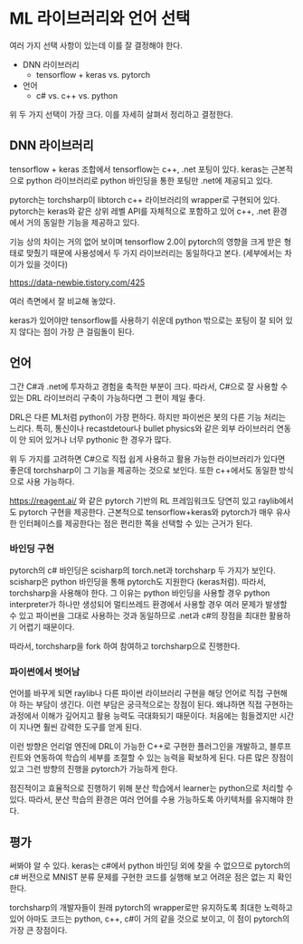 # ML 라이브러리와 언어 선택

여러 가지 선택 사항이 있는데 이를 잘 결정해야 한다. 

- DNN 라이브러리 
  - tensorflow + keras vs. pytorch 
- 언어 
  - c# vs. c++ vs. python 

위 두 가지 선택이 가장 크다. 이를 자세히 살펴서 정리하고 결정한다. 



## DNN 라이브러리 

tensorflow + keras 조합에서 tensorflow는 c++, .net 포팅이 있다. keras는 근본적으로 python 라이브러리로 python 바인딩을 통한 포팅만 .net에 제공되고 있다. 

pytorch는 torchsharp이 libtorch c++ 라이브러리의 wrapper로 구현되어 있다. pytorch는 keras와 같은 상위 레벨 API를 자체적으로 포함하고 있어 c++, .net 환경에서 거의 동일한 기능을 제공하고 있다. 

기능 상의 차이는 거의 없어 보이며 tensorflow 2.0이 pytorch의 영향을 크게 받은 형태로 맞췄기 때문에 사용성에서 두 가지 라이브러리는 동일하다고 본다. (세부에서는 차이가 있을 것이다) 


https://data-newbie.tistory.com/425

여러 측면에서 잘 비교해 놓았다. 

keras가 있어야만 tensorflow를 사용하기 쉬운데 python 밖으로는 포팅이 잘 되어 있지 않다는 점이 가장 큰 걸림돌이 된다. 



## 언어

그간 C#과 .net에 투자하고 경험을 축적한 부분이 크다. 따라서, C#으로 잘 사용할 수 있는 DRL 라이브러리 구축이 가능하다면 그 편이 제일 좋다. 

DRL은 다른 ML처럼 python이 가장 편하다. 하지만 파이썬은 봇의 다른 기능 처리는 느리다. 특히, 통신이나 recastdetour나 bullet physics와 같은 외부 라이브러리 연동이 안 되어 있거나 너무 pythonic 한 경우가 많다.  

위 두 가지를 고려하면 C#으로 직접 쉽게 사용하고 활용 가능한 라이브러리가 있다면 좋은데 torchsharp이 그 기능을 제공하는 것으로 보인다. 또한 c++에서도 동일한 방식으로 사용 가능하다. 

https://reagent.ai/ 와 같은 pytorch 기반의 RL 프레임워크도 당연히 있고 raylib에서도 pytorch 구현을 제공한다. 근본적으로 tensorflow+keras와 pytorch가 매우 유사한 인터페이스를 제공한다는 점은 편리한 쪽을 선택할 수 있는 근거가 된다. 

### 바인딩 구현

pytorch의 c# 바인딩은 scisharp의 torch.net과 torchsharp 두 가지가 보인다. scisharp은 python 바인딩을 통해 pytorch도 지원한다 (keras처럼).  따라서, torchsharp을 사용해야 한다. 그 이유는 python 바인딩을 사용할 경우 python interpreter가 하나만 생성되어 멀티쓰레드 환경에서 사용할 경우 여러 문제가 발생할 수 있고 파이썬을 그대로 사용하는 것과 동일하므로 .net과 c#의 장점을 최대한 활용하기 어렵기 때문이다. 

따라서, torchsharp을 fork 하여 참여하고 torchsharp으로 진행한다. 



### 파이썬에서 벗어남 

언어를 바꾸게 되면 raylib나 다른 파이썬 라이브러리 구현을 해당 언어로 직접 구현해야 하는 부담이 생긴다. 이런 부담은 궁극적으로는 장점이 된다. 왜냐하면 직접 구현하는 과정에서 이해가 깊어지고 활용 능력도 극대화되기 때문이다. 처음에는 힘들겠지만 시간이 지나면 훨씬 강력한 도구를 얻게 된다. 

이런 방향은 언리얼 엔진에 DRL이 가능한 C++로 구현한 플러그인을 개발하고, 블루프린트와 연동하여 학습의 세부를 조절할 수 있는 능력을 확보하게 된다. 다른 많은 장점이 있고 그런 방향의 진행을 pytorch가 가능하게 한다. 

점진적이고 효율적으로 진행하기 위해 분산 학습에서 learner는 python으로 처리할 수 있다. 따라서, 분산 학습의 환경은 여러 언어를 수용 가능하도록 아키텍처를 유지해야 한다. 

## 평가 

써봐야 알 수 있다. keras는 c#에서 python 바인딩 외에 찾을 수 없으므로 pytorch의 c# 버전으로 MNIST 분류 문제를 구현한 코드를 실행해 보고 어려운 점은 없는 지 확인한다. 

torchsharp의 개발자들이 원래 pytorch의 wrapper로만 유지하도록 최대한 노력하고 있어 아마도 코드는 python, c++, c#이 거의 같을 것으로 보이고, 이 점이 pytorch의 가장 큰 장점이다. 





















